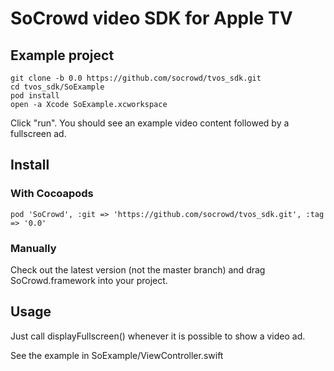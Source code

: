 # SoCrowd video SDK for Apple TV

## Example project

    git clone -b 0.0 https://github.com/socrowd/tvos_sdk.git
    cd tvos_sdk/SoExample
    pod install
    open -a Xcode SoExample.xcworkspace

Click "run". You should see an example video content followed by a fullscreen ad.

## Install

### With Cocoapods

    pod 'SoCrowd', :git => 'https://github.com/socrowd/tvos_sdk.git', :tag => '0.0'

### Manually

Check out the latest version (not the master branch) and drag SoCrowd.framework
into your project.

## Usage

Just call displayFullscreen() whenever it is possible to show a video ad.

See the example in SoExample/ViewController.swift
